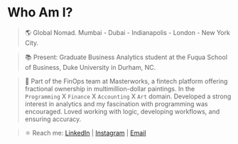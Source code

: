 # Who Am I?
> 🌎 Global Nomad. Mumbai - Dubai - Indianapolis - London - New York City.

> 📚 Present: Graduate Business Analytics student at the Fuqua School of Business, Duke University in Durham, NC.

> 🎨 Part of the FinOps team at Masterworks, a fintech platform offering fractional ownership in multimillion-dollar paintings. In the `Programming` X `Finance` X `Accounting` X `Art` domain. Developed a strong interest in analytics and my fascination with programming was encouraged. Loved working with logic, developing workflows, and ensuring accuracy.

> ⚛ Reach me: [LinkedIn](https://www.linkedin.com/in/vardhanchulani/) | [Instagram](https://www.instagram.com/vardhan.chulani/) | [Email](vardhan.chulani@duke.edu)


